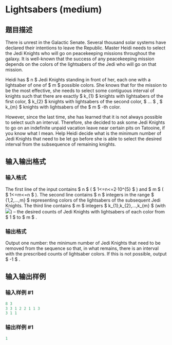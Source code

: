 # Lightsabers (medium)

## 题目描述

There is unrest in the Galactic Senate. Several thousand solar systems have declared their intentions to leave the Republic. Master Heidi needs to select the Jedi Knights who will go on peacekeeping missions throughout the galaxy. It is well-known that the success of any peacekeeping mission depends on the colors of the lightsabers of the Jedi who will go on that mission.

Heidi has $ n $ Jedi Knights standing in front of her, each one with a lightsaber of one of $ m $ possible colors. She knows that for the mission to be the most effective, she needs to select some contiguous interval of knights such that there are exactly $ k_{1} $ knights with lightsabers of the first color, $ k_{2} $ knights with lightsabers of the second color, $ ... $ , $ k_{m} $ knights with lightsabers of the $ m $ -th color.

However, since the last time, she has learned that it is not always possible to select such an interval. Therefore, she decided to ask some Jedi Knights to go on an indefinite unpaid vacation leave near certain pits on Tatooine, if you know what I mean. Help Heidi decide what is the minimum number of Jedi Knights that need to be let go before she is able to select the desired interval from the subsequence of remaining knights.

## 输入输出格式

### 输入格式

The first line of the input contains $ n $ ( $ 1<=n<=2·10^{5} $ ) and $ m $ ( $ 1<=m<=n $ ). The second line contains $ n $ integers in the range $ {1,2,...,m} $ representing colors of the lightsabers of the subsequent Jedi Knights. The third line contains $ m $ integers $ k_{1},k_{2},...,k_{m} $ (with ![](https://cdn.luogu.com.cn/upload/vjudge_pic/CF958F2/35fb4fe66d9c5af5cfc16ee37846c2adee7f43fd.png)) – the desired counts of Jedi Knights with lightsabers of each color from $ 1 $ to $ m $ .

### 输出格式

Output one number: the minimum number of Jedi Knights that need to be removed from the sequence so that, in what remains, there is an interval with the prescribed counts of lightsaber colors. If this is not possible, output $ -1 $ .

## 输入输出样例

### 输入样例 #1

```cpp
8 3
3 3 1 2 2 1 1 3
3 1 1

```
### 输出样例 #1

```cpp
1

```
